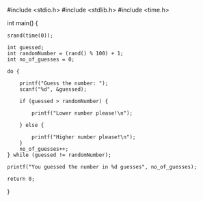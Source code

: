 #include <stdio.h>
#include <stdlib.h>
#include <time.h>

int main() {

    srand(time(0));

    int guessed;
    int randomNumber = (rand() % 100) + 1;
    int no_of_guesses = 0;
    
    do {
    
        printf("Guess the number: ");
        scanf("%d", &guessed);
    
        if (guessed > randomNumber) {
        
            printf("Lower number please!\n");
        
        } else {
        
            printf("Higher number please!\n");
        }
        no_of_guesses++;
    } while (guessed != randomNumber);
    
    printf("You guessed the number in %d guesses", no_of_guesses);

    return 0;
}
